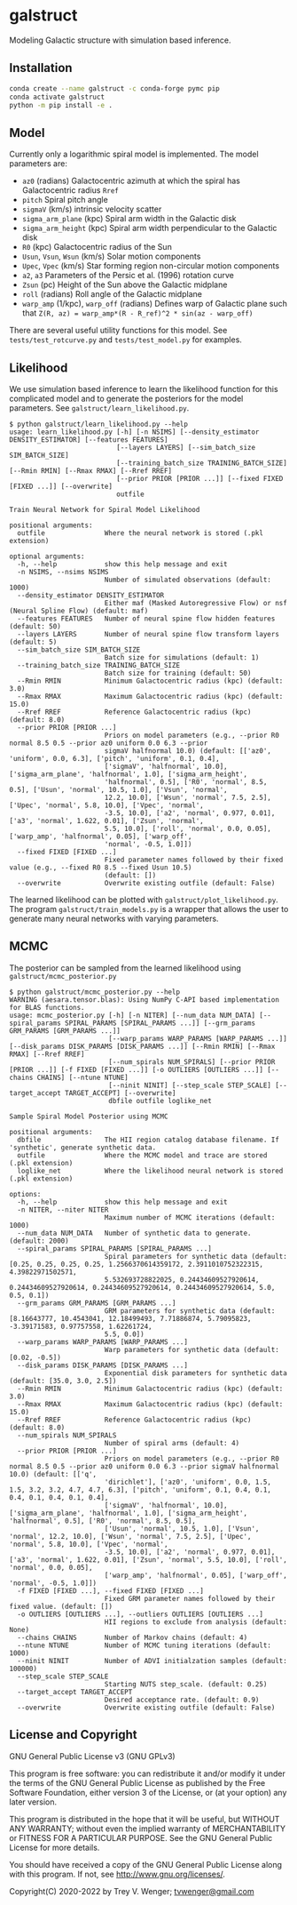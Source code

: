 # galstruct
Modeling Galactic structure with simulation based inference.

## Installation

```bash
conda create --name galstruct -c conda-forge pymc pip
conda activate galstruct
python -m pip install -e .
```

## Model

Currently only a logarithmic spiral model is implemented. The model parameters
are:

- `az0` (radians) Galactocentric azimuth at which the spiral has Galactocentric radius `Rref`
- `pitch` Spiral pitch angle
- `sigmaV` (km/s) intrinsic velocity scatter
- `sigma_arm_plane` (kpc) Spiral arm width in the Galactic disk
- `sigma_arm_height` (kpc) Spiral arm width perpendicular to the Galactic disk
- `R0` (kpc) Galactocentric radius of the Sun
- `Usun`, `Vsun`, `Wsun` (km/s) Solar motion components
- `Upec`, `Vpec` (km/s) Star forming region non-circular motion components
- `a2`, `a3` Parameters of the Persic et al. (1996) rotation curve
- `Zsun` (pc) Height of the Sun above the Galactic midplane
- `roll` (radians) Roll angle of the Galactic midplane
- `warp_amp` (1/kpc), `warp_off` (radians) Defines warp of Galactic plane such that `Z(R, az) = warp_amp*(R - R_ref)^2 * sin(az - warp_off)`

There are several useful utility functions for this model. See `tests/test_rotcurve.py` and `tests/test_model.py` for examples.

## Likelihood

We use simulation based inference to learn the likelihood function for this complicated
model and to generate the posteriors for the model parameters. See `galstruct/learn_likelihood.py`.

```
$ python galstruct/learn_likelihood.py --help
usage: learn_likelihood.py [-h] [-n NSIMS] [--density_estimator DENSITY_ESTIMATOR] [--features FEATURES]
                           [--layers LAYERS] [--sim_batch_size SIM_BATCH_SIZE]
                           [--training_batch_size TRAINING_BATCH_SIZE] [--Rmin RMIN] [--Rmax RMAX] [--Rref RREF]
                           [--prior PRIOR [PRIOR ...]] [--fixed FIXED [FIXED ...]] [--overwrite]
                           outfile

Train Neural Network for Spiral Model Likelihood

positional arguments:
  outfile               Where the neural network is stored (.pkl extension)

optional arguments:
  -h, --help            show this help message and exit
  -n NSIMS, --nsims NSIMS
                        Number of simulated observations (default: 1000)
  --density_estimator DENSITY_ESTIMATOR
                        Either maf (Masked Autoregressive Flow) or nsf (Neural Spline Flow) (default: maf)
  --features FEATURES   Number of neural spine flow hidden features (default: 50)
  --layers LAYERS       Number of neural spine flow transform layers (default: 5)
  --sim_batch_size SIM_BATCH_SIZE
                        Batch size for simulations (default: 1)
  --training_batch_size TRAINING_BATCH_SIZE
                        Batch size for training (default: 50)
  --Rmin RMIN           Minimum Galactocentric radius (kpc) (default: 3.0)
  --Rmax RMAX           Maximum Galactocentric radius (kpc) (default: 15.0)
  --Rref RREF           Reference Galactocentric radius (kpc) (default: 8.0)
  --prior PRIOR [PRIOR ...]
                        Priors on model parameters (e.g., --prior R0 normal 8.5 0.5 --prior az0 uniform 0.0 6.3 --prior
                        sigmaV halfnormal 10.0) (default: [['az0', 'uniform', 0.0, 6.3], ['pitch', 'uniform', 0.1, 0.4],
                        ['sigmaV', 'halfnormal', 10.0], ['sigma_arm_plane', 'halfnormal', 1.0], ['sigma_arm_height',
                        'halfnormal', 0.5], ['R0', 'normal', 8.5, 0.5], ['Usun', 'normal', 10.5, 1.0], ['Vsun', 'normal',
                        12.2, 10.0], ['Wsun', 'normal', 7.5, 2.5], ['Upec', 'normal', 5.8, 10.0], ['Vpec', 'normal',
                        -3.5, 10.0], ['a2', 'normal', 0.977, 0.01], ['a3', 'normal', 1.622, 0.01], ['Zsun', 'normal',
                        5.5, 10.0], ['roll', 'normal', 0.0, 0.05], ['warp_amp', 'halfnormal', 0.05], ['warp_off',
                        'normal', -0.5, 1.0]])
  --fixed FIXED [FIXED ...]
                        Fixed parameter names followed by their fixed value (e.g., --fixed R0 8.5 --fixed Usun 10.5)
                        (default: [])
  --overwrite           Overwrite existing outfile (default: False)
```

The learned likelihood can be plotted with
`galstruct/plot_likelihood.py`.  The program
`galstruct/train_models.py` is a wrapper that allows the user to
generate many neural networks with varying parameters.

## MCMC

The posterior can be sampled from the learned likelihood using
`galstruct/mcmc_posterior.py`

```
$ python galstruct/mcmc_posterior.py --help
WARNING (aesara.tensor.blas): Using NumPy C-API based implementation for BLAS functions.
usage: mcmc_posterior.py [-h] [-n NITER] [--num_data NUM_DATA] [--spiral_params SPIRAL_PARAMS [SPIRAL_PARAMS ...]] [--grm_params GRM_PARAMS [GRM_PARAMS ...]]
                         [--warp_params WARP_PARAMS [WARP_PARAMS ...]] [--disk_params DISK_PARAMS [DISK_PARAMS ...]] [--Rmin RMIN] [--Rmax RMAX] [--Rref RREF]
                         [--num_spirals NUM_SPIRALS] [--prior PRIOR [PRIOR ...]] [-f FIXED [FIXED ...]] [-o OUTLIERS [OUTLIERS ...]] [--chains CHAINS] [--ntune NTUNE]
                         [--ninit NINIT] [--step_scale STEP_SCALE] [--target_accept TARGET_ACCEPT] [--overwrite]
                         dbfile outfile loglike_net

Sample Spiral Model Posterior using MCMC

positional arguments:
  dbfile                The HII region catalog database filename. If 'synthetic', generate synthetic data.
  outfile               Where the MCMC model and trace are stored (.pkl extension)
  loglike_net           Where the likelihood neural network is stored (.pkl extension)

options:
  -h, --help            show this help message and exit
  -n NITER, --niter NITER
                        Maximum number of MCMC iterations (default: 1000)
  --num_data NUM_DATA   Number of synthetic data to generate. (default: 2000)
  --spiral_params SPIRAL_PARAMS [SPIRAL_PARAMS ...]
                        Spiral parameters for synthetic data (default: [0.25, 0.25, 0.25, 0.25, 1.2566370614359172, 2.3911010752322315, 4.39822971502571,
                        5.532693728822025, 0.24434609527920614, 0.24434609527920614, 0.24434609527920614, 0.24434609527920614, 5.0, 0.5, 0.1])
  --grm_params GRM_PARAMS [GRM_PARAMS ...]
                        GRM parameters for synthetic data (default: [8.16643777, 10.4543041, 12.18499493, 7.71886874, 5.79095823, -3.39171583, 0.97757558, 1.62261724,
                        5.5, 0.0])
  --warp_params WARP_PARAMS [WARP_PARAMS ...]
                        Warp parameters for synthetic data (default: [0.02, -0.5])
  --disk_params DISK_PARAMS [DISK_PARAMS ...]
                        Exponential disk parameters for synthetic data (default: [35.0, 3.0, 2.5])
  --Rmin RMIN           Minimum Galactocentric radius (kpc) (default: 3.0)
  --Rmax RMAX           Maximum Galactocentric radius (kpc) (default: 15.0)
  --Rref RREF           Reference Galactocentric radius (kpc) (default: 8.0)
  --num_spirals NUM_SPIRALS
                        Number of spiral arms (default: 4)
  --prior PRIOR [PRIOR ...]
                        Priors on model parameters (e.g., --prior R0 normal 8.5 0.5 --prior az0 uniform 0.0 6.3 --prior sigmaV halfnormal 10.0) (default: [['q',
                        'dirichlet'], ['az0', 'uniform', 0.0, 1.5, 1.5, 3.2, 3.2, 4.7, 4.7, 6.3], ['pitch', 'uniform', 0.1, 0.4, 0.1, 0.4, 0.1, 0.4, 0.1, 0.4],
                        ['sigmaV', 'halfnormal', 10.0], ['sigma_arm_plane', 'halfnormal', 1.0], ['sigma_arm_height', 'halfnormal', 0.5], ['R0', 'normal', 8.5, 0.5],
                        ['Usun', 'normal', 10.5, 1.0], ['Vsun', 'normal', 12.2, 10.0], ['Wsun', 'normal', 7.5, 2.5], ['Upec', 'normal', 5.8, 10.0], ['Vpec', 'normal',
                        -3.5, 10.0], ['a2', 'normal', 0.977, 0.01], ['a3', 'normal', 1.622, 0.01], ['Zsun', 'normal', 5.5, 10.0], ['roll', 'normal', 0.0, 0.05],
                        ['warp_amp', 'halfnormal', 0.05], ['warp_off', 'normal', -0.5, 1.0]])
  -f FIXED [FIXED ...], --fixed FIXED [FIXED ...]
                        Fixed GRM parameter names followed by their fixed value. (default: [])
  -o OUTLIERS [OUTLIERS ...], --outliers OUTLIERS [OUTLIERS ...]
                        HII regions to exclude from analysis (default: None)
  --chains CHAINS       Number of Markov chains (default: 4)
  --ntune NTUNE         Number of MCMC tuning iterations (default: 1000)
  --ninit NINIT         Number of ADVI initialzation samples (default: 100000)
  --step_scale STEP_SCALE
                        Starting NUTS step_scale. (default: 0.25)
  --target_accept TARGET_ACCEPT
                        Desired acceptance rate. (default: 0.9)
  --overwrite           Overwrite existing outfile (default: False)
```

## License and Copyright

GNU General Public License v3 (GNU GPLv3)

This program is free software: you can redistribute it and/or modify
it under the terms of the GNU General Public License as published
by the Free Software Foundation, either version 3 of the License,
or (at your option) any later version.

This program is distributed in the hope that it will be useful,
but WITHOUT ANY WARRANTY; without even the implied warranty of
MERCHANTABILITY or FITNESS FOR A PARTICULAR PURPOSE. See the
GNU General Public License for more details.

You should have received a copy of the GNU General Public License
along with this program. If not, see <http://www.gnu.org/licenses/>.

Copyright(C) 2020-2022 by
Trey V. Wenger; tvwenger@gmail.com
